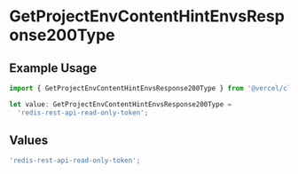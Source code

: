# GetProjectEnvContentHintEnvsResponse200Type

## Example Usage

```typescript
import { GetProjectEnvContentHintEnvsResponse200Type } from '@vercel/client/models/operations';

let value: GetProjectEnvContentHintEnvsResponse200Type =
  'redis-rest-api-read-only-token';
```

## Values

```typescript
'redis-rest-api-read-only-token';
```
